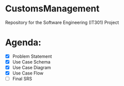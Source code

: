 # CustomsManagement
Repository for the Software Engineering (IT301) Project

# Agenda:

- [x] Problem Statement
- [x] Use Case Schema
- [x] Use Case Diagram
- [x] Use Case Flow
- [ ] Final SRS
